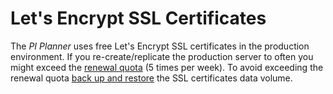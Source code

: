 # Let's Encrypt SSL Certificates
The _PI Planner_ uses free Let's Encrypt SSL certificates in the production environment.
If you re-create/replicate the production server to often you might exceed the [renewal quota][1] (5 times per week).
To avoid exceeding the renewal quota [back up and restore][2] the SSL certificates data volume.

[1]: https://letsencrypt.org/docs/rate-limits/
[2]: ./backuping-and-restoring-data-volumes.md

